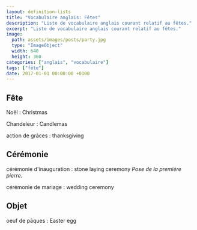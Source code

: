 ```yaml
---
layout: definition-lists
title: "Vocabulaire anglais: Fêtes"
description: "Liste de vocabulaire anglais courant relatif au fêtes."
excerpt: "Liste de vocabulaire anglais courant relatif au fêtes."
image:
  path: assets/images/posts/party.jpg
  type: "ImageObject"
  width: 640
  height: 360
categories: ["anglais", "vocabulaire"]
tags: ["fête"]
date: 2017-01-01 00:00:00 +0100
---
```


## Fête

Noël
: Christmas

Chandeleur
: Candlemas

action de grâces
: thanksgiving


## Cérémonie

cérémonie d'inauguration
: stone laying ceremony
*Pose de la première pierre.*

cérémonie de mariage
: wedding ceremony


## Objet

oeuf de pâques
: Easter egg
